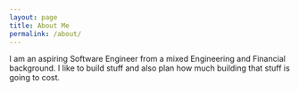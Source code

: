 ```yaml
---
layout: page
title: About Me
permalink: /about/
---
```


I am an aspiring Software Engineer from a mixed Engineering and Financial background. I like to build stuff and also plan how much building that stuff is going to cost.
